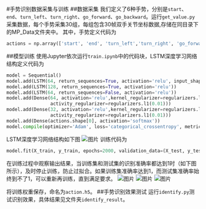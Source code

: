 #手势识别数据采集与训练
##数据采集
我们定义了6种手势，分别是`start`、`end`、`turn_left`、`turn_right`、`go_forward`、`go_backward`。运行`get_value.py`采集数据，每个手势采集30组，每组包含30帧双手关节坐标数据,存储在同目录下的MP_Data文件夹中。
其中，手势定义代码为
```python
actions = np.array(['start', 'end', 'turn_left','turn_right', 'go_forward', 'go_backward'])
```
##模型训练
使用Jupyter依次运行`train.ipynb`中的代码块，LSTM深度学习网络结构定义代码为
```python
model = Sequential()
model.add(LSTM(64, return_sequences=True, activation='relu', input_shape=(30,126)))
model.add(LSTM(128, return_sequences=True, activation='relu'))
model.add(LSTM(64, return_sequences=False, activation='relu'))
model.add(Dense(64, activation='relu',kernel_regularizer=regularizers.l2(0.01),
                activity_regularizer=regularizers.l1(0.01)))
model.add(Dense(32, activation='relu',kernel_regularizer=regularizers.l2(0.01),
                activity_regularizer=regularizers.l1(0.01)))
model.add(Dense(actions.shape[0], activation='softmax'))
model.compile(optimizer='Adam', loss='categorical_crossentropy', metrics=['categorical_accuracy'])
```
LSTM深度学习网络结构如下图
![图片](/train_result/LSTM_network_structure.PNG)
训练代码为
```python
model.fit(X_train, y_train, epochs=2000, validation_data=(X_test, y_test), callbacks=[tb_callback], shuffle=True)
```
在训练过程中观察输出结果，当训练集和测试集的识别准确率都达到1时（如下图所示），及时停止训练，防止过拟合。如果训练集准确率达到1，而测试集准确率始终到不了1，可以重新再训练，直到满足要求。
![图片](/train_result/train_result.PNG)
![图片](/train_result/loss.png)
![图片](/train_result/accuracy.png)

将训练权重保存，命名为`action.h5`。
##手势识别效果测试
运行`identify.py`测试识别效果，具体结果见文件夹`identify_result`。